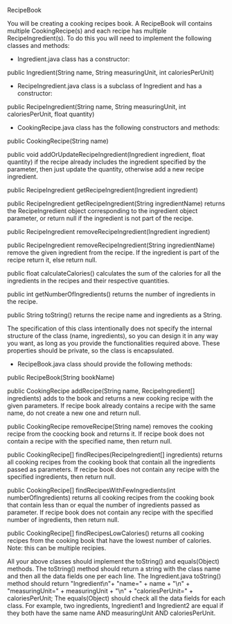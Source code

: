 RecipeBook

You will be creating a cooking recipes book. A RecipeBook will contains multiple CookingRecipe(s) and each recipe has multiple RecipeIngredient(s). To do this you will need to implement the following classes and methods:

- Ingredient.java class has a constructor:

public Ingredient(String name, String measuringUnit, int caloriesPerUnit)

- RecipeIngredient.java class is a subclass of Ingredient and has a constructor:

public RecipeIngredient(String name, String measuringUnit, int caloriesPerUnit, float quantity)

- CookingRecipe.java class has the following constructors and methods:

public CookingRecipe(String name)

public void addOrUpdateRecipeIngredient(Ingredient ingredient, float quantity) if the recipe already includes the ingredient specified by the parameter, then just update the quantity, otherwise add a new recipe ingredient.

public RecipeIngredient getRecipeIngredient(Ingredient ingredient)

public RecipeIngredient getRecipeIngredient(String ingredientName) returns the RecipeIngredient object corresponding to the ingredient object parameter, or return null if the ingredient is not part of the recipe.

public RecipeIngredient removeRecipeIngredient(Ingredient ingredient)

public RecipeIngredient removeRecipeIngredient(String ingredientName) remove the given ingredient from the recipe. If the ingredient is part of the recipe return it, else return null.

public float calculateCalories() calculates the sum of the calories for all the ingredients in the recipes and their respective quantities.

public int getNumberOfIngredients() returns the number of ingredients in the recipe.

public String toString() returns the recipe name and ingredients as a String.

The specification of this class intentionally does not specify the internal structure of the class (name, ingredients), so you can design it in any way you want, as long as you provide the functionalities required above. These properties should be private, so the class is encapsulated.

- RecipeBook.java class should provide the following methods:

public RecipeBook(String bookName)

public CookingRecipe addRecipe(String name, RecipeIngredient[] ingredients) adds to the book and returns a new cooking recipe with the given parameters. If recipe book already contains a recipe with the same name, do not create a new one and return null.

public CookingRecipe removeRecipe(String name) removes the cooking recipe from the coocking book and returns it. If recipe book does not contain a recipe with the specified name, then return null.

public CookingRecipe[] findRecipes(RecipeIngredient[] ingredients) returns all cooking recipes from the cooking book that contain all the ingredients passed as parameters. If recipe book does not contain any recipe with the specified ingredients, then return null.

public CookingRecipe[] findRecipesWithFewIngredients(int numberOfIngredients) returns all cooking recipes from the cooking book that contain less than or equal the number of ingredients passed as parameter. If recipe book does not contain any recipe with the specified number of ingredients, then return null.

public CookingRecipe[] findRecipesLowCalories() returns all cooking recipes from the cooking book that have the lowest number of calories. Note: this can be multiple recipies.

All your above classes should implement the toString() and equals(Object) methods. The toString() method should return a string with the class name and then all the data fields one per each line. The Ingredient.java toString() method should return "Ingredient\n"+ "name=" + name + "\n" + "measuringUnit=" + measuringUnit + "\n" + "caloriesPerUnit=" + caloriesPerUnit; The equals(Object) should check all the data fields for each class. For example, two ingredients, Ingredient1 and Ingredient2 are equal if they both have the same name AND measuringUnit AND caloriesPerUnit.
